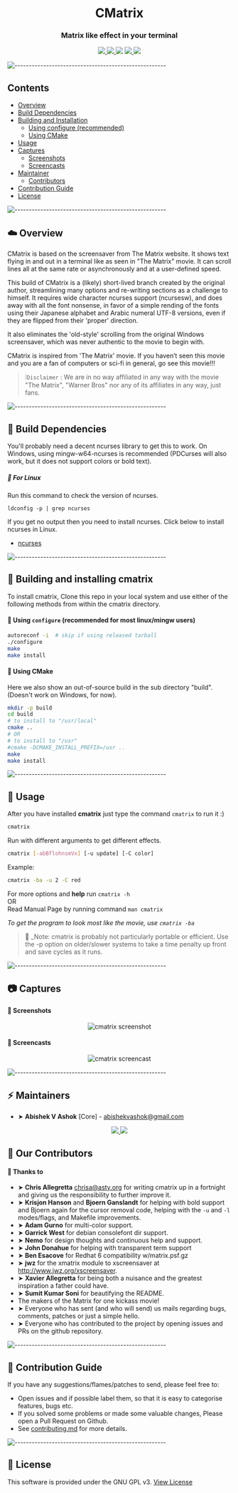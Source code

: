 <h1 align="center">CMatrix</h1>

<h3 align="center"> Matrix like effect in your terminal </h3>

</p>
<p align="center">
  <a href="https://travis-ci.org/abishekvashok/cmatrix">
    <img src="https://travis-ci.org/abishekvashok/cmatrix.svg?branch=master">
  </a>
  <a href="./COPYING">
    <img src="https://img.shields.io/github/license/abishekvashok/cmatrix?color=blue">
  </a>
  <img src="https://img.shields.io/badge/contributions-welcome-orange">
  <a href="https://github.com/abishekvashok/cmatrix/stargazers">
    <img src="https://img.shields.io/github/stars/abishekvashok/cmatrix">
  </a>
  <a href="https://github.com/abishekvashok/cmatrix/network">
    <img src="https://img.shields.io/github/forks/abishekvashok/cmatrix">
  </a>
</p>


![-----------------------------------------------------](https://raw.githubusercontent.com/andreasbm/readme/master/assets/lines/rainbow.png)

## Contents
- [Overview](#overview)
- [Build Dependencies](#build-dependencies)
- [Building and Installation](#building-and-installing-cmatrix)
    - [Using configure (recommended)](#using-configure-(recommended-for-most-linux%2Fmingw-users))
    - [Using CMake](#using-cmake)
- [Usage](#usage)
- [Captures](#captures)
    - [Screenshots](#screenshots)
    - [Screencasts](#screencasts)
- [Maintainer](#maintainers)
    - [Contributors](#our-contributors)
- [Contribution Guide](#contribution-guide)
- [License](#license)

![-----------------------------------------------------](https://raw.githubusercontent.com/andreasbm/readme/master/assets/lines/rainbow.png)

## :cloud: Overview

CMatrix is based on the screensaver from The Matrix website. It shows text
flying in and out in a terminal like as seen in "The Matrix" movie. It can
scroll lines all at the same rate or asynchronously and at a user-defined
speed.

This build of CMatrix is a (likely) short-lived branch created by the original
author, streamlining many options and re-writing sections as a challenge to
himself. It requires wide character ncurses support (ncursesw), and does away with all
the font nonsense, in favor of a simple rending of the fonts using their Japanese
alphabet and Arabic numeral UTF-8 versions, even if they are flipped from their
'proper' direction.

It also eliminates the 'old-style' scrolling from the original Windows screensaver,
which was never authentic to the movie to begin with.

CMatrix is inspired from 'The Matrix' movie. If you haven’t seen this movie and you are a fan of computers or sci-fi in general, go see this movie!!!

> :grey_exclamation:`Disclaimer` : We are in no way affiliated in any way with the movie "The Matrix", "Warner Bros" nor
any of its affiliates in any way, just fans.

![-----------------------------------------------------](https://raw.githubusercontent.com/andreasbm/readme/master/assets/lines/rainbow.png)

## :open_file_folder: Build Dependencies
You'll probably need a decent ncurses library to get this to work. On Windows, using mingw-w64-ncurses is recommended (PDCurses will also work, but it does not support colors or bold text).
<br>
##### :small_blue_diamond: For Linux<br>
Run this command to check the version of ncurses.
```
ldconfig -p | grep ncurses
```
If you get no output then you need to install ncurses. Click below to install ncurses in Linux.
- [ncurses](https://www.cyberciti.biz/faq/linux-install-ncurses-library-headers-on-debian-ubuntu-centos-fedora/)

![-----------------------------------------------------](https://raw.githubusercontent.com/andreasbm/readme/master/assets/lines/rainbow.png)

## :floppy_disk: Building and installing cmatrix
To install cmatrix, Clone this repo in your local system and use either of the following methods from within the cmatrix directory.

#### :small_blue_diamond: Using `configure` (recommended for most linux/mingw users)
```sh
autoreconf -i  # skip if using released tarball
./configure
make
make install
```

#### :small_blue_diamond: Using CMake
Here we also show an out-of-source build in the sub directory "build".
(Doesn't work on Windows, for now).
```sh
mkdir -p build
cd build
# to install to "/usr/local"
cmake ..
# OR 
# to install to "/usr"
#cmake -DCMAKE_INSTALL_PREFIX=/usr ..
make
make install
```

![-----------------------------------------------------](https://raw.githubusercontent.com/andreasbm/readme/master/assets/lines/rainbow.png)

## :bookmark_tabs: Usage

After you have installed **cmatrix** just type the command `cmatrix` to run it :)
```sh
cmatrix
```
Run with different arguments to get different effects.
```sh
cmatrix [-abBflohnsmVx] [-u update] [-C color]
```
Example:
```sh
cmatrix -ba -u 2 -C red
```

For more options and **help** run `cmatrix -h` <br>OR<br> Read Manual Page by running command `man cmatrix`

_To get the program to look most like the movie, use `cmatrix -ba`_

> :round_pushpin: _Note: cmatrix is probably not particularly portable or efficient. Use the -p
option on older/slower systems to take a time penalty up front and save cycles as it runs.

![-----------------------------------------------------](https://raw.githubusercontent.com/andreasbm/readme/master/assets/lines/rainbow.png)

## :camera: Captures

#### :small_blue_diamond: Screenshots

<!-- ![Special Font & bold](data/img/capture_bold_font.png?raw=true "cmatrix -bx") -->
<p align="center">
<img src="./data/img/capture_bold_font.png" alt="cmatrix screenshot">
</p>

#### :small_blue_diamond: Screencasts

<!-- ![Movie-Like Cast](data/img/capture_orig.gif?raw=true "cmatrix -xba") -->
<p align="center">
<img src="./data/img/capture_orig.gif" alt="cmatrix screencast">
</p>

![-----------------------------------------------------](https://raw.githubusercontent.com/andreasbm/readme/master/assets/lines/rainbow.png)

## :zap: Maintainers
- ➤ **Abishek V Ashok** [Core] - <abishekvashok@gmail.com><br> 
<p align="center">
  <a href="https://twitter.com/abishekvashok">
    <img src="https://img.shields.io/badge/Twitter-1DA1F2?style=for-the-badge&logo=twitter&logoColor=white">
  </a>
  <a href="https://github.com/abishekvashok">
    <img src="https://img.shields.io/badge/GitHub-100000?style=for-the-badge&logo=github&logoColor=white">
  </a>
</p>


## :busts_in_silhouette: Our Contributors
#### :small_orange_diamond: Thanks to
- ➤ **Chris Allegretta** <chrisa@asty.org> for writing cmatrix up in a fortnight and giving us
  the responsibility to further improve it.
- ➤ **Krisjon Hanson** and **Bjoern Ganslandt** for helping with bold support and
  Bjoern again for the cursor removal code, helping with the `-u` and `-l`
  modes/flags, and Makefile improvements.
- ➤ **Adam Gurno** for multi-color support.
- ➤ **Garrick West** for debian consolefont dir support.
- ➤ **Nemo** for design thoughts and continuous help and support.
- ➤ **John Donahue** for helping with transparent term support
- ➤ **Ben Esacove** for Redhat 6 compatibility w/matrix.psf.gz
- ➤ **jwz** for the xmatrix module to xscreensaver at http://www.jwz.org/xscreensaver.
- ➤ **Xavier Allegretta** for being both a nuisance and the greatest inspiration a father could have.
- ➤ **Sumit Kumar Soni** for beautifying the README.
- The makers of the Matrix for one kickass movie!
- ➤ Everyone who has sent (and who will send) us mails regarding
  bugs, comments, patches or just a simple hello.
- ➤ Everyone who has contributed to the project by opening issues and PRs on the github repository.

![-----------------------------------------------------](https://raw.githubusercontent.com/andreasbm/readme/master/assets/lines/rainbow.png)

## :book: Contribution Guide
If you have any suggestions/flames/patches to send, please feel free to:
- Open issues and if possible label them, so that it is easy to categorise features, bugs etc.
- If you solved some problems or made some valuable changes, Please open a Pull Request on Github.
- See [contributing.md](./CONTRIBUTING.md) for more details.

![-----------------------------------------------------](https://raw.githubusercontent.com/andreasbm/readme/master/assets/lines/rainbow.png)

## :page_facing_up: License
This software is provided under the GNU GPL v3. [View License](./COPYING)

